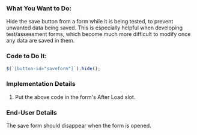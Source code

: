 ### What You Want to Do:
Hide the save button from a form while it is being tested, to prevent unwanted data being saved. This is especially helpful when developing test/assessment forms, which become much more difficult to modify once any data are saved in them.
### Code to Do It:
```javascript
$(`[button-id="saveform"]`).hide();
```

### Implementation Details
1. Put the above code in the form's After Load slot.

### End-User Details
The save form should disappear when the form is opened.
